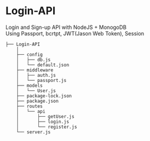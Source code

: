 # Login-API
Login and Sign-up API with NodeJS + MonogoDB <br>
Using Passport, bcrtpt, JWT(Jason Web Token), Session

    ├── Login-API
        │
        ├── config
        │   ├── db.js
        │   └── default.json
        ├── middleware
        │   ├── auth.js
        │   └── passport.js
        ├── models
        │   └── User.js
        ├── package-lock.json
        ├── package.json
        ├── routes
        │   └── api
        │       ├── getUser.js
        │       ├── login.js
        │       └── register.js
        └── server.js
        
